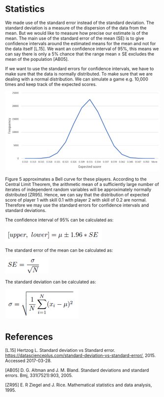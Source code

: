 <h1>Statistics</h1>

We made use of the standard error instead of the standard deviation. The standard deviation is a measure of the dispersion of the data from the mean. But we would like to measure how precise our estimate is of the mean. The main use of the standard error of the mean (SE) is to give confidence intervals around the estimated means for the mean and not for the data itself [L.15]. We want an confidence interval of 95\%, this means we can say there is only a 5\% chance that the range mean &plusmn; SE excludes the mean of the population [AB05].

If we want to use the standard errors for confidence intervals, we have to make sure that the data is normally distributed. To make sure that we are dealing with a normal distribution. We can simulate a game e.g. 10,000 times and keep track of the expected scores. 

![Alt text](https://github.com/EloHackersz/SOM/blob/master/bellcurve.png?raw=true "Normal distribution")

Figure 5 approximates a Bell curve  for these players. According to the Central Limit Theorem, the arithmetic mean of a sufficiently large number of iterates of independent random variables will be approximately normally distributed [ZR95]. Hence, we can say that the distribution of expected score of player 1 with skill 0.1 with player 2 with skill of 0.2 are normal. Therefore we may use the standard errors for confidence intervals and standard deviations. 

The confidence interval of 95\% can be calculated as:

![Alt text](https://github.com/EloHackersz/SOM/blob/master/uplow.png?raw=true "Upper- and lowerbound")

The standard error of the mean can be calculated as:

![Alt text](https://github.com/EloHackersz/SOM/blob/master/SE.png?raw=true "Standard Error")

The standard deviation can be calculated as:

![Alt text](https://github.com/EloHackersz/SOM/blob/master/STD.png?raw=true#center "Standard Deviation")

<h1>References</h1>

[L.15] Hertzog L. Standard deviation vs Standard error. https://datascienceplus.com/standard-deviation-vs-standard-error/, 2015. Accessed 2017-03-28.

[AB05] D. G. Altman and J. M. Bland. Standard deviations and standard errors. Bmj, 331(7521):903, 2005.

[ZR95] E. R Ziegel and J. Rice. Mathematical statistics and data analysis, 1995.

